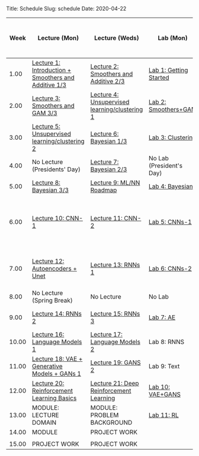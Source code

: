 Title: Schedule
Slug: schedule
Date: 2020-04-22


|Week|Lecture (Mon)|Lecture (Weds)|Lab (Mon)|Advanced Section (Weds)|Assignment (R:Released Weds - D:Due Thurs)||
|-----|-----|-----|-----|-----|-----|-----|
|1.00|[Lecture 1: Introduction + Smoothers and Additive 1/3]({filename}/lectures/lecture01/index.md)|[Lecture 2: Smoothers and Additive 2/3]({filename}/lectures/lecture02/index.md)|[Lab 1: Getting Started]({filename}/labs/lab01/index.md)||HW1 - R: 1/29 D: 2/6||
|2.00|[Lecture 3: Smoothers and GAM 3/3 ]({filename}/lectures/lecture03/index.md)|[Lecture 4: Unsupervised learning/clustering 1]({filename}/lectures/lecture04/index.md)|[Lab 2: Smoothers+GAM ]({filename}/labs/lab02/index.md)||HW2 - R: 2/5 D: 2/20||
|3.00|[Lecture 5: Unsupervised learning/clustering 2]({filename}/lectures/lecture05/index.md)|[Lecture 6: Bayesian 1/3]({filename}/lectures/lecture06/index.md)|[Lab 3: Clustering]({filename}/labs/lab03/index.md)||No New Assignment||
|4.00|No Lecture (Presidents' Day)|[Lecture 7: Bayesian 2/3]({filename}/lectures/lecture07/index.md)|No Lab (President's Day)||HW3 - R: 2/19 D: 3/5||
|5.00|[Lecture 8: Bayesian 3/3]({filename}/lectures/lecture08/index.md)|[Lecture 9: ML/NN Roadmap]({filename}/lectures/lecture09/index.md)|[Lab 4: Bayesian]({filename}/labs/lab04/index.md)||No New Assignment||
|6.00|[Lecture 10: CNN-1]({filename}/lectures/lecture10/index.md)|[Lecture 11: CNN-2]({filename}/lectures/lecture11/index.md)|[Lab 5: CNNs-1]({filename}/labs/lab05/index.md)|A-Sec 1: ResNet, Dense-Net, res-Next and Inception and transfer learning|HW4 - R: 3/4 D: 3/12||
|7.00|[Lecture 12: Autoencoders + Unet]({filename}/lectures/lecture12/index.md)|[Lecture 13: RNNs 1]({filename}/lectures/lecture13/index.md)|[Lab 6: CNNs-2]({filename}/labs/lab06/index.md)|A-Sec 2: Segmentation Techniques, YOLO, Unet and M-RCNN|HW5 - R: 3/11 D: 3/26||
|8.00|No Lecture (Spring Break)|No Lecture |No Lab |No A-Sec |No New Assignment||
|9.00|[Lecture 14: RNNs 2]({filename}/lectures/lecture14/index.md)|[Lecture 15: RNNs 3]({filename}/lectures/lecture15/index.md)|[Lab 7: AE ]({filename}/labs/lab07/index.md)|A-Sec 3: RNN, echo state |HW6 - R: 3/25 D: 4/9||
|10.00|[Lecture 16: Language Models 1]({filename}/lectures/lecture16/index.md)|[Lecture 17: Language Models 2]({filename}/lectures/lecture17/index.md)|Lab 8: RNNS |No A-Sec|No New Assignment||
|11.00|[Lecture 18: VAE + Generative Models + GANs 1]({filename}/lectures/lecture18/index.md)|[Lecture 19: GANS 2]({filename}/lectures/lecture19/index.md)|Lab 9: Text|A-Sec 4: Variational Inference|HW7 - R: 4/8 D: 4/16||
|12.00|[Lecture 20: Reinforcement Learning Basics]({filename}/lectures/lecture20/index.md)|[Lecture 21: Deep Reinforcement Learning ]({filename}/lectures/lecture21/index.md)|[Lab 10: VAE+GANS]({filename}/labs/lab10/index.md)|A-Sec 5: RL|HW8 - R: 4/15 D: 4/23||
|13.00|MODULE: LECTURE DOMAIN|MODULE: PROBLEM BACKGROUND|[Lab 11: RL]({filename}/labs/lab11/index.md)||||
|14.00|MODULE|PROJECT WORK |||||
||||||||
|15.00|PROJECT WORK |PROJECT WORK |||||
